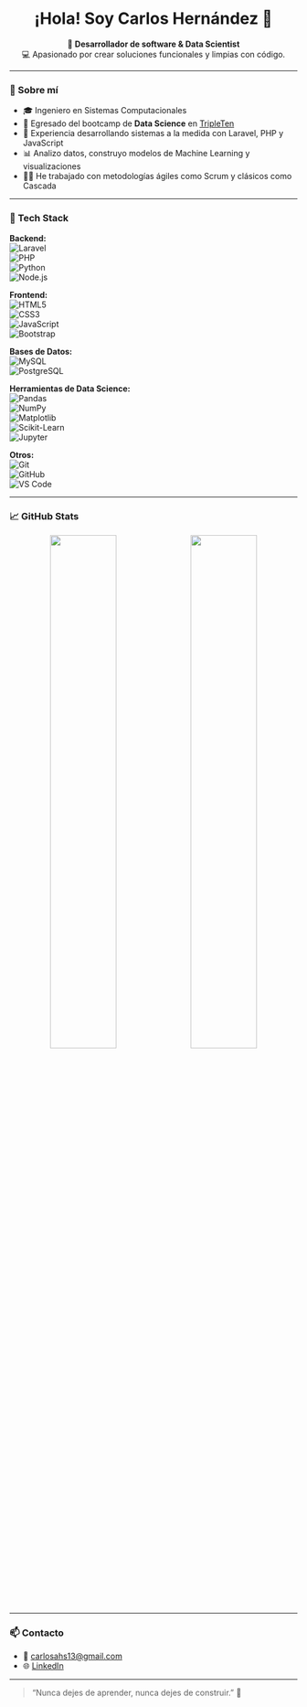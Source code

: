 <h1 align="center">¡Hola! Soy Carlos Hernández 👋</h1>

<p align="center">
  🧠 <strong>Desarrollador de software & Data Scientist</strong><br>
  💻 Apasionado por crear soluciones funcionales y limpias con código.
</p>

---

### 🚀 Sobre mí

- 🎓 Ingeniero en Sistemas Computacionales
- 🧠 Egresado del bootcamp de **Data Science** en [TripleTen](https://tripleten.com/)
- 💼 Experiencia desarrollando sistemas a la medida con Laravel, PHP y JavaScript
- 📊 Analizo datos, construyo modelos de Machine Learning y visualizaciones
- 👨‍💻 He trabajado con metodologías ágiles como Scrum y clásicos como Cascada

---

### 🧰 Tech Stack

**Backend:**  
![Laravel](https://img.shields.io/badge/-Laravel-red?style=flat-square&logo=laravel)  
![PHP](https://img.shields.io/badge/-PHP-777BB4?style=flat-square&logo=php)  
![Python](https://img.shields.io/badge/-Python-3776AB?style=flat-square&logo=python)  
![Node.js](https://img.shields.io/badge/-Node.js-339933?style=flat-square&logo=nodedotjs)

**Frontend:**  
![HTML5](https://img.shields.io/badge/-HTML5-E34F26?style=flat-square&logo=html5)  
![CSS3](https://img.shields.io/badge/-CSS3-1572B6?style=flat-square&logo=css3)  
![JavaScript](https://img.shields.io/badge/-JavaScript-F7DF1E?style=flat-square&logo=javascript)  
![Bootstrap](https://img.shields.io/badge/-Bootstrap-563D7C?style=flat-square&logo=bootstrap)

**Bases de Datos:**  
![MySQL](https://img.shields.io/badge/-MySQL-4479A1?style=flat-square&logo=mysql)  
![PostgreSQL](https://img.shields.io/badge/-PostgreSQL-336791?style=flat-square&logo=postgresql)

**Herramientas de Data Science:**  
![Pandas](https://img.shields.io/badge/-Pandas-150458?style=flat-square&logo=pandas)  
![NumPy](https://img.shields.io/badge/-NumPy-013243?style=flat-square&logo=numpy)  
![Matplotlib](https://img.shields.io/badge/-Matplotlib-ffffff?style=flat-square&logo=matplotlib)  
![Scikit-Learn](https://img.shields.io/badge/-scikit%20learn-F7931E?style=flat-square&logo=scikit-learn)  
![Jupyter](https://img.shields.io/badge/-Jupyter-F37626?style=flat-square&logo=jupyter)

**Otros:**  
![Git](https://img.shields.io/badge/-Git-F05032?style=flat-square&logo=git)  
![GitHub](https://img.shields.io/badge/-GitHub-181717?style=flat-square&logo=github)  
![VS Code](https://img.shields.io/badge/-VS%20Code-007ACC?style=flat-square&logo=visual-studio-code)

---

### 📈 GitHub Stats

<p align="center">
  <img src="https://github-readme-stats.vercel.app/api?username=CarlosPeresDev&show_icons=true&theme=radical" width="48%" />
  <img src="https://github-readme-streak-stats.herokuapp.com?user=CarlosPeresDev&theme=radical&hide_border=false" width="48%" />
</p>

---

### 📫 Contacto

- 📧 carlosahs13@gmail.com  
- 🌐 [LinkedIn]([https://linkedin.com/in/tu-usuario](https://www.linkedin.com/in/carlos-alberto-hernández/))  

---

> “Nunca dejes de aprender, nunca dejes de construir.” 🚀
